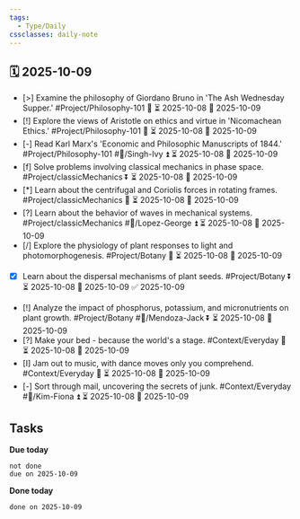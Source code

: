 ```yaml
---
tags:
  - Type/Daily
cssclasses: daily-note
---
```


## 🗓️ 2025-10-09

- [>] Examine the philosophy of Giordano Bruno in 'The Ash Wednesday Supper.' #Project/Philosophy-101 🔼 ⏳ 2025-10-08 📅 2025-10-09
- [!] Explore the views of Aristotle on ethics and virtue in 'Nicomachean Ethics.' #Project/Philosophy-101 🔺 ⏳ 2025-10-08 📅 2025-10-09
- [-] Read Karl Marx's 'Economic and Philosophic Manuscripts of 1844.' #Project/Philosophy-101 #👤/Singh-Ivy ⏫ ⏳ 2025-10-08 📅 2025-10-09
- [f] Solve problems involving classical mechanics in phase space. #Project/classicMechanics ⏬ ⏳ 2025-10-08 📅 2025-10-09
- [*] Learn about the centrifugal and Coriolis forces in rotating frames. #Project/classicMechanics 🔼 ⏳ 2025-10-08 📅 2025-10-09
- [?] Learn about the behavior of waves in mechanical systems. #Project/classicMechanics #👤/Lopez-George ⏫ ⏳ 2025-10-08 📅 2025-10-09
- [/] Explore the physiology of plant responses to light and photomorphogenesis. #Project/Botany 🔺 ⏳ 2025-10-08 📅 2025-10-09
- [x] Learn about the dispersal mechanisms of plant seeds. #Project/Botany ⏬ ⏳ 2025-10-08 📅 2025-10-09 ✅ 2025-10-09
- [!] Analyze the impact of phosphorus, potassium, and micronutrients on plant growth. #Project/Botany #👤/Mendoza-Jack ⏬ ⏳ 2025-10-08 📅 2025-10-09
- [?] Make your bed - because the world's a stage. #Context/Everyday 🔼 ⏳ 2025-10-08 📅 2025-10-09
- [I] Jam out to music, with dance moves only you comprehend. #Context/Everyday 🔽 ⏳ 2025-10-08 📅 2025-10-09
- [-] Sort through mail, uncovering the secrets of junk. #Context/Everyday #👤/Kim-Fiona ⏫ ⏳ 2025-10-08 📅 2025-10-09

## Tasks

**Due today**

```tasks
not done
due on 2025-10-09
```

**Done today**

```tasks
done on 2025-10-09
```
            